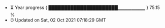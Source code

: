 - ⏳ Year progress { ██████████████████████▁▁▁▁▁▁▁▁ } 75.15 %
- ⏰ Updated on Sat, 02 Oct 2021 07:18:29 GMT

